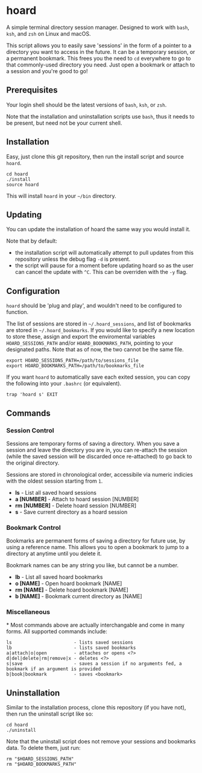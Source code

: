 # hoard

A simple terminal directory session manager. Designed to work with `bash`, `ksh`, and `zsh` on Linux and macOS.

This script allows you to easily save 'sessions' in the form of a pointer to a directory you want to access in the future. It can be a temporary session, or a permanent bookmark. This frees you the need to `cd` everywhere to go to that commonly-used directory you need. Just open a bookmark or attach to a session and you're good to go!


## Prerequisites

Your login shell should be the latest versions of `bash`, `ksh`, or `zsh`.

Note that the installation and uninstallation scripts use `bash`, thus it needs to be present, but need not be your current shell.

## Installation
Easy, just clone this git repository, then run the install script and source `hoard`.
```
cd hoard
./install
source hoard
```

This will install `hoard` in your `~/bin` directory.

## Updating
You can update the installation of hoard the same way you would install it.

Note that by default: 
- the installation script will automatically attempt to pull updates from this repository unless the debug flag `-d` is present. 
- the script will pause for a moment before updating hoard so as the user can cancel the update with `^C`. This can be overriden with the `-y` flag.

## Configuration
`hoard` should be 'plug and play', and wouldn't need to be configured to function.

The list of sessions are stored in `~/.hoard_sessions`, and list of bookmarks are stored in `~/.hoard_bookmarks`. If you would like to specify a new location to store these, assign and export the enviromental variables `HOARD_SESSIONS_PATH` and/or `HOARD_BOOKMARKS_PATH`, pointing to your designated paths. Note that as of now, the two cannot be the same file.
```
export HOARD_SESSIONS_PATH=/path/to/sessions_file
export HOARD_BOOKMARKS_PATH=/path/to/bookmarks_file
```

If you want `hoard` to automatically save each exited session, you can copy the following into your `.bashrc` (or equivalent).
```
trap 'hoard s' EXIT
```

## Commands
### Session Control
Sessions are temporary forms of saving a directory. When you save a session and leave the directory you are in, you can re-attach the session (while the saved session will be discarded once re-attached) to go back to the original directory.

Sessions are stored in chronological order, accessibile via numeric indicies with the oldest session starting from `1`.

- **ls** - List all saved hoard sessions
- **a  [NUMBER]** - Attach to hoard session [NUMBER]
- **rm [NUMBER]** - Delete hoard session [NUMBER]
- **s**  - Save current directory as a hoard session

### Bookmark Control
Bookmarks are permanent forms of saving a directory for future use, by using a reference name. This allows you to open a bookmark to jump to a directory at anytime until you delete it.

Bookmark names can be any string you like, but cannot be a number.

- **lb** - List all saved hoard bookmarks
- **o  [NAME]** - Open hoard bookmark [NAME]
- **rm [NAME]** - Delete hoard bookmark [NAME]
- **b  [NAME]** - Bookmark current directory as [NAME]

### Miscellaneous
\* Most commands above are actually interchangable and come in many forms. All supported commands include:

```
ls                       - lists saved sessions
lb                       - lists saved bookmarks
a|attach|o|open          - attaches or opens <?>
d|del|delete|rm|remove|x - deletes <?>
s|save                   - saves a session if no arguments fed, a bookmark if an argument is provided
b|book|bookmark          - saves <bookmark>
```

## Uninstallation
Similar to the installation process, clone this repository (if you have not), then run the uninstall script like so:
```
cd hoard
./uninstall
```

Note that the uninstall script does not remove your sessions and bookmarks data. To delete them, just run:

```
rm "$HOARD_SESSIONS_PATH"
rm "$HOARD_BOOKMARKS_PATH"
```
